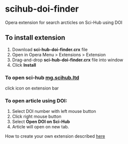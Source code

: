 # scihub-doi-finder
Opera extension for search arcticles on Sci-Hub using DOI

## To install extension
1. Download **sci-hub-doi-finder.crx** file
2. Open in Opera Menu > Extensions > Extension
3. Drag-and-drop **sci-hub-doi-finder.crx** file into window
4. Click **Install**

### To open sci-hub [mg.scihub.ltd](https://mg.scihub.ltd/)
click icon on extension bar

### To open article using DOI:
1. Select DOI number with left mouse button
2. Click right mouse button
3. Select **Open DOI on Sci-Hub**
4. Article will open on new tab.

How to create your own extension described [here](https://dev.opera.com/extensions/basics/)


